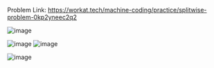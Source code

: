 Problem Link: https://workat.tech/machine-coding/practice/splitwise-problem-0kp2yneec2q2

![image](https://github.com/chayansharma7/LowLevelDesign_Problems/assets/61390152/9bcd467b-6697-4ba1-946f-0b418c1af181)

![image](https://github.com/chayansharma7/LowLevelDesign_Problems/assets/61390152/dd17de9a-5f35-471f-b3ad-43e371787c8b)
![image](https://github.com/chayansharma7/LowLevelDesign_Problems/assets/61390152/03b4db28-c9e2-4bed-a7c2-2f6b95321605)


![image](https://github.com/chayansharma7/LowLevelDesign_Problems/assets/61390152/aee68f16-bf67-4909-a5c7-ac3fec1d2e3d)

